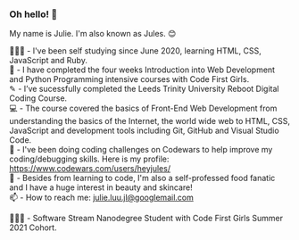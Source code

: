 ### Oh hello! 👋

My name is Julie. I'm also known as Jules. 😊

👩🏻‍💻 - I've been self studying since June 2020, learning HTML, CSS, JavaScript and Ruby. <br>
🥳 - I have completed the four weeks Introduction into Web Development and Python Programming intensive courses with Code First Girls. <br>
✎ - I’ve sucessfully completed the Leeds Trinity University Reboot Digital Coding Course. <br>
💻 - The course covered the basics of Front-End Web Development from understanding the basics of the Internet, the world wide web to HTML, CSS, JavaScript and development tools including Git, GitHub and Visual Studio Code. <br>
🌱 - I've been doing coding challenges on Codewars to help improve my coding/debugging skills. Here is my profile: https://www.codewars.com/users/heyjules/ <br>
💬 - Besides from learning to code, I'm also a self-professed food fanatic and I have a huge interest in beauty and skincare! <br>
📫 - How to reach me: julie.luu.jl@googlemail.com <br>

👩🏻‍💻 - Software Stream Nanodegree Student with Code First Girls Summer 2021 Cohort.

